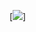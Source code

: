 
[![](https://github-readme-stats.vercel.app/api/wakatime?username=pandaind)]
<!--
**chittaranjanpanda/chittaranjanpanda** is a ✨ _special_ ✨ repository because its `README.md` (this file) appears on your GitHub profile.

![Top Langs](https://github-readme-stats.vercel.app/api/top-langs/?username=pandaind&layout=compact&langs_count=20&cache_seconds=1800&hide=TSQL&hide_border=true&hide_title=true&theme=react)

![My GitHub stats](https://github-readme-stats.vercel.app/api?username=pandaind&hide=prs,contribs&count_private=true&show_icons=true&hide_title=true&include_all_commits=true&hide_border=true&cache_seconds=1800&locale=en&theme=react)
![willianrod's wakatime stats](https://github-readme-stats.vercel.app/api/wakatime?username=pandaind&hide_border=true&cache_seconds=1800&hide_title=false&theme=react&custom_title=This+week+I+spent+my+time+on)

[![trophy](https://github-profile-trophy.vercel.app/?username=pandaind&theme=onedark&rank=A,AA)](https://github.com/ryo-ma/github-profile-trophy)


Here are some ideas to get you started:

- 🔭 I’m currently working on ...
- 🌱 I’m currently learning ...
- 👯 I’m looking to collaborate on ...
- 🤔 I’m looking for help with ...
- 💬 Ask me about ...
- 📫 How to reach me: ...
- 😄 Pronouns: ...
- ⚡ Fun fact: ...
-->
